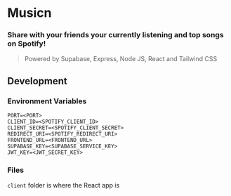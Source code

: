 # Musicn 
### Share with your friends your currently listening and top songs on Spotify!

> Powered by Supabase, Express, Node JS, React and Tailwind CSS

## Development
### Environment Variables
```
PORT=<PORT>
CLIENT_ID=<SPOTIFY_CLIENT_ID>
CLIENT_SECRET=<SPOTIFY_CLIENT_SECRET>
REDIRECT_URI=<SPOTIFY_REDIRECT_URI>
FRONTEND_URL=<FRONTEND_URL>
SUPABASE_KEY=<SUPABASE_SERVICE_KEY>
JWT_KEY=<JWT_SECRET_KEY>
```
### Files
`client` folder is where the React app is